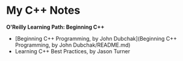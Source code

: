 # My C++ Notes

**O'Reilly Learning Path: Beginning C++**
* [Beginning C++ Programming, by John Dubchak](Beginning C++ Programming, by John Dubchak/README.md)
* Learning C++ Best Practices, by Jason Turner
